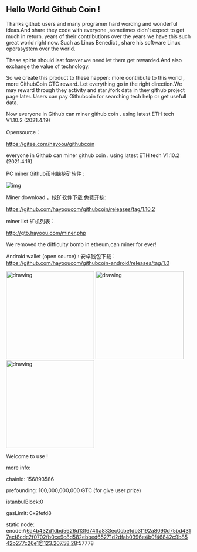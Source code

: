 ## Hello World Github Coin  !

Thanks github users and many programer hard wording and wonderful ideas.And share they code with everyone ,sometimes didn't expect to get much in return. years of their contributions over the years we have this such great world right now. Such as Linus Benedict , share his software Linux operasystem over the world.

These spirte should last forever.we need let them get rewarded.And also exchange the value of technology.

So we create this product to these happen: more contribute to this world , more GithubCoin GTC reward. Let everything go in the right direction.We may reward through they activity and star /fork data in they github project page later. Users can pay Githubcoin for searching tech help or get usefull data.

Now everyone in Github can miner github coin . using latest ETH tech V1.10.2 (2021.4.19)


Opensource：

https://gitee.com/hayoou/githubcoin


 
everyone in Github can miner github coin . 
using latest ETH tech V1.10.2 (2021.4.19)

PC miner Github币电脑挖矿软件 :

![img](https://boxmy.hayoou.com/filecache/14bcc65fb35954439ae49eca241ff794)

Miner download ，挖矿软件下载 免费开挖:

https://github.com/hayooucom/githubcoin/releases/tag/1.10.2

miner list 矿机列表：

http://gtb.hayoou.com/miner.php


We removed the difficulty bomb in etheum,can miner for ever!

Android wallet (open source) :
安卓钱包下载：
https://github.com/hayooucom/githubcoin-android/releases/tag/1.0

<img src="https://boxmy.hayoou.com/filecache/119d9e66656c9130ff1e6f9e26e4a78d" alt="drawing" width="240"/>   <img src="https://boxmy.hayoou.com/filecache/adb2067db1871a7336cb995a7680d8e3" alt="drawing" width="240"/>   <img src="https://boxmy.hayoou.com/filecache/f2a7be5539c3483caa1126d869e33f08" alt="drawing" width="240"/>

Welcome to use !

more info:

chainId: 156893586

prefounding: 100,000,000,000 GTC (for give user prize)

istanbulBlock:0

gasLimit: 0x2fefd8

static node: 
enode://6a4b432d1dbd5626d13f674ffa833ec0cbe1db3f192a8090d75bd4317acf8cdc2f0702fb0ce9c8d582ebbed65271d2dfab0396e4b0f46842c9b8542b277c26e1@123.207.58.28:57778

